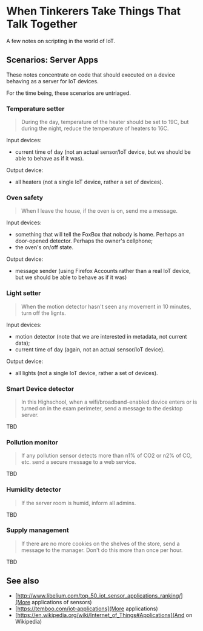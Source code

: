 # When Tinkerers Take Things That Talk Together 

A few notes on scripting in the world of IoT.

## Scenarios: Server Apps

These notes concentrate on code that should executed on a device
behaving as a server for IoT devices.

For the time being, these scenarios are untriaged.

### Temperature setter

> During the day, temperature of the heater should be set to 19C, but
> during the night, reduce the temperature of heaters to 16C.

Input devices:
* current time of day (not an actual sensor/IoT device, but we should
  be able to behave as if it was).

Output device:
* all heaters (not a single IoT device, rather a set of devices).

### Oven safety

> When I leave the house, if the oven is on, send me a message.

Input devices:
* something that will tell the FoxBox that nobody is home. Perhaps an door-opened detector. Perhaps the owner's cellphone;
* the oven's on/off state.

Output device:
* message sender (using Firefox Accounts rather than a real IoT
  device, but we should be able to behave as if it was)

### Light setter

> When the motion detector hasn't seen any movement in 10 minutes,
> turn off the lignts.

Input devices:
* motion detector (note that we are interested in metadata, not current data);
* current time of day (again, not an actual sensor/IoT device).

Output device:
* all lights (not a single IoT device, rather a set of devices).

### Smart Device detector

> In this Highschool, when a wifi/broadband-enabled device enters or
> is turned on in the exam perimeter, send a message to the desktop
> server.

TBD

### Pollution monitor

> If any pollution sensor detects more than n1% of CO2 or n2% of CO,
> etc. send a secure message to a web service.

TBD

### Humidity detector

> If the server room is humid, inform all admins.

TBD

### Supply management

> If there are no more cookies on the shelves of the store, send a
> message to the manager. Don't do this more than once per hour.

TBD

## See also

* [http://www.libelium.com/top_50_iot_sensor_applications_ranking/](More
  applications of sensors)
* [https://temboo.com/iot-applications](More applications)
* [https://en.wikipedia.org/wiki/Internet_of_Things#Applications](And
   on Wikipedia)
